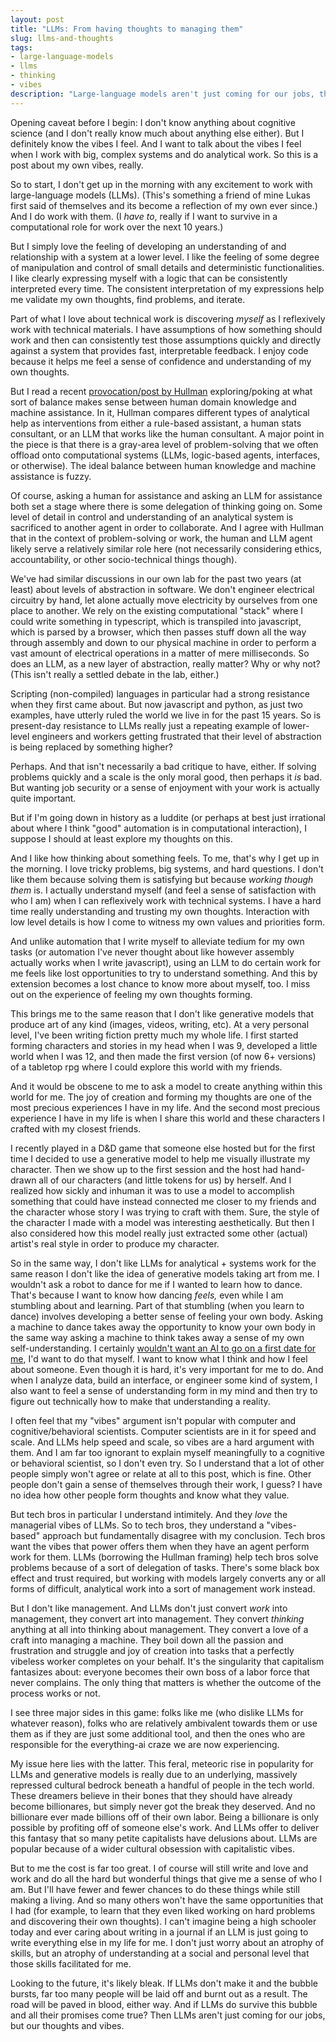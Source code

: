 ```yaml
---
layout: post
title: "LLMs: From having thoughts to managing them"
slug: llms-and-thoughts
tags:
- large-language-models
- llms
- thinking
- vibes
description: "Large-language models aren't just coming for our jobs, their coming for our thoughts and vibes."
---
```

Opening caveat before I begin: I don't know anything about cognitive science (and I don't really know much about anything else either). But I definitely know the vibes I feel. And I want to talk about the vibes I feel when I work with big, complex systems and do analytical work. So this is a post about my own vibes, really.

So to start, I don't get up in the morning with any excitement to work with large-language models (LLMs). (This's something a friend of mine Lukas first said of themselves and its become a reflection of my own ever since.) And I do work with them. (I *have to*, really if I want to survive in a computational role for work over the next 10 years.)

But I simply love the feeling of developing an understanding of and relationship with a system at a lower level. I like the feeling of some degree of manipulation and control of small details and deterministic functionalities. I like clearly expressing myself with a logic that can be consistently interpreted every time. The consistent interpretation of my expressions help me validate my own thoughts, find problems, and iterate.

Part of what I love about technical work is discovering *myself* as I reflexively work with technical materials. I have assumptions of how something should work and then can consistently test those assumptions quickly and directly against a system that provides fast, interpretable feedback. I enjoy code because it helps me feel a sense of confidence and understanding of my own thoughts.

But I read a recent [provocation/post by Hullman](https://statmodeling.stat.columbia.edu/2024/06/24/forking-paths-in-llms-for-data-analysis/) exploring/poking at what sort of balance makes sense between human domain knowledge and machine assistance. In it, Hullman compares different types of analytical help as interventions from either a rule-based assistant, a human stats consultant, or an LLM that works like the human consultant. A major point in the piece is that there is a gray-area level of problem-solving that we often offload onto computational systems (LLMs, logic-based agents, interfaces, or otherwise). The ideal balance between human knowledge and machine assistance is fuzzy.

Of course, asking a human for assistance and asking an LLM for assistance both set a stage where there is some delegation of thinking going on. Some level of detail in control and understanding of an analytical system is sacrificed to another agent in order to collaborate. And I agree with Hullman that in the context of problem-solving or work, the human and LLM agent likely serve a relatively similar role here (not necessarily considering ethics, accountability, or other socio-technical things though).

We've had similar discussions in our own lab for the past two years (at least) about levels of abstraction in software. We don't engineer electrical circuitry by hand, let alone actually move electricity by ourselves from one place to another. We rely on the existing computational "stack" where I could write something in typescript, which is transpiled into javascript, which is parsed by a browser, which then passes stuff down all the way through assembly and down to our physical machine in order to perform a vast amount of electrical operations in a matter of mere milliseconds. So does an LLM, as a new layer of abstraction, really matter? Why or why not? (This isn't really a settled debate in the lab, either.)

Scripting (non-compiled) languages in particular had a strong resistance when they first came about. But now javascript and python, as just two examples, have utterly ruled the world we live in for the past 15 years. So is present-day resistance to LLMs really just a repeating example of lower-level engineers and workers getting frustrated that their level of abstraction is being replaced by something higher?

Perhaps. And that isn't necessarily a bad critique to have, either. If solving problems quickly and a scale is the only moral good, then perhaps it *is* bad. But wanting job security or a sense of enjoyment with your work is actually quite important.

But if I'm going down in history as a luddite (or perhaps at best just irrational about where I think "good" automation is in computational interaction), I suppose I should at least explore my thoughts on this.

And I like how thinking about something feels. To me, that's why I get up in the morning. I love tricky problems, big systems, and hard questions. I don't like them because solving them is satisfying but because *working though them* is. I actually understand myself (and feel a sense of satisfaction with who I am) when I can reflexively work with technical systems. I have a hard time really understanding and trusting my own thoughts. Interaction with low level details is how I come to witness my own values and priorities form.

And unlike automation that I write myself to alleviate tedium for my own tasks (or automation I've never thought about like however assembly actually works when I write javascript), using an LLM to do certain work for me feels like lost opportunities to try to understand something. And this by extension becomes a lost chance to know more about myself, too. I miss out on the experience of feeling my own thoughts forming.

This brings me to the same reason that I don't like generative models that produce art of any kind (images, videos, writing, etc). At a very personal level, I've been writing fiction pretty much my whole life. I first started forming characters and stories in my head when I was 9, developed a little world when I was 12, and then made the first version (of now 6+ versions) of a tabletop rpg where I could explore this world with my friends.

And it would be obscene to me to ask a model to create anything within this world for me. The joy of creation and forming my thoughts are one of the most precious experiences I have in my life. And the second most precious experience I have in my life is when I share this world and these characters I crafted with my closest friends.

I recently played in a D&D game that someone else hosted but for the first time I decided to use a generative model to help me visually illustrate my character. Then we show up to the first session and the host had hand-drawn all of our characters (and little tokens for us) by herself. And I realized how sickly and inhuman it was to use a model to accomplish something that could have instead connected me closer to my friends and the character whose story I was trying to craft with them. Sure, the style of the character I made with a model was interesting aesthetically. But then I also considered how this model really just extracted some other (actual) artist's real style in order to produce my character.

So in the same way, I don't like LLMs for analytical + systems work for the same reason I don't like the idea of generative models taking art from me. I wouldn't ask a robot to dance for me if I wanted to learn how to dance. That's because I want to know how dancing *feels,* even while I am stumbling about and learning. Part of that stumbling (when you learn to dance) involves developing a better sense of feeling your own body. Asking a machine to dance takes away the opportunity to know your own body in the same way asking a machine to think takes away a sense of my own self-understanding. I certainly [wouldn't want an AI to go on a first date for me](https://www.wired.com/story/volar-dating-app-chatbot-screen-matches/), I'd want to do that myself. I want to know what I think and how I feel about someone. Even though it is hard, it's very important for me to do. And when I analyze data, build an interface, or engineer some kind of system, I also want to feel a sense of understanding form in my mind and then try to figure out technically how to make that understanding a reality.

I often feel that my "vibes" argument isn't popular with computer and cognitive/behavioral scientists. Computer scientists are in it for speed and scale. And LLMs help speed and scale, so vibes are a hard argument with them. And I am far too ignorant to explain myself meaningfully to a cognitive or behavioral scientist, so I don't even try. So I understand that a lot of other people simply won't agree or relate at all to this post, which is fine. Other people don't gain a sense of themselves through their work, I guess? I have no idea how other people form thoughts and know what they value.

But tech bros in particular I understand intimitely. And they *love* the managerial vibes of LLMs. So to tech bros, they understand a "vibes-based" approach but fundamentally disagree with my conclusion. Tech bros want the vibes that power offers them when they have an agent perform work for them. LLMs (borrowing the Hullman framing) help tech bros solve problems because of a sort of delegation of tasks. There's some black box effect and trust required, but working with models largely converts any or all forms of difficult, analytical work into a sort of management work instead.

But I don't like management. And LLMs don't just convert *work* into management, they convert art into management. They convert *thinking* anything at all into thinking about management. They convert a love of a craft into managing a machine. They boil down all the passion and frustration and struggle and joy of creation into tasks that a perfectly vibeless worker completes on your behalf. It's the singularity that capitalism fantasizes about: everyone becomes their own boss of a labor force that never complains. The only thing that matters is whether the outcome of the process works or not.

I see three major sides in this game: folks like me (who dislike LLMs for whatever reason), folks who are relatively ambivalent towards them or use them as if they are just some additional tool, and then the ones who are responsible for the everything-ai craze we are now experiencing.

My issue here lies with the latter. This feral, meteoric rise in popularity for LLMs and generative models is really due to an underlying, massively repressed cultural bedrock beneath a handful of people in the tech world. These dreamers believe in their bones that they should have already become billionares, but simply never got the break they deserved. And no billionare ever made billions off of their own labor. Being a billionare is only possible by profiting off of someone else's work. And LLMs offer to deliver this fantasy that so many petite capitalists have delusions about. LLMs are popular because of a wider cultural obsession with capitalistic vibes.

But to me the cost is far too great. I of course will still write and love and work and do all the hard but wonderful things that give me a sense of who I am. But I'll have fewer and fewer chances to do these things while still making a living. And so many others won't have the same opportunities that I had (for example, to learn that they even liked working on hard problems and discovering their own thoughts). I can't imagine being a high schooler today and ever caring about writing in a journal if an LLM is just going to write everything else in my life for me. I don't just worry about an atrophy of skills, but an atrophy of understanding at a social and personal level that those skills facilitated for me.

Looking to the future, it's likely bleak. If LLMs don't make it and the bubble bursts, far too many people will be laid off and burnt out as a result. The road will be paved in blood, either way. And if LLMs do survive this bubble and all their promises come true? Then LLMs aren't just coming for our jobs, but our thoughts and vibes.
